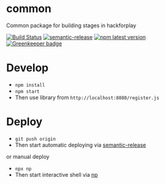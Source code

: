 # common

Common package for building stages in hackforplay

[![Build Status](https://travis-ci.org/hackforplay/common.svg?branch=master)](https://travis-ci.org/hackforplay/common)
[![semantic-release](https://img.shields.io/badge/%20%20%F0%9F%93%A6%F0%9F%9A%80-semantic--release-e10079.svg)](https://github.com/semantic-release/semantic-release)
[![npm latest version](https://img.shields.io/npm/v/@hackforplay/common/latest.svg)](https://www.npmjs.com/package/@hackforplay/common)
[![Greenkeeper badge](https://badges.greenkeeper.io/hackforplay/common.svg)](https://greenkeeper.io/)

# Develop

- `npm install`
- `npm start`
- Then use library from `http://localhost:8080/register.js`

# Deploy

- `git push origin`
- Then start automatic deploying via [semantic-release](https://github.com/semantic-release/semantic-release)

or manual deploy

- `npx np`
- Then start interactive shell via [np](https://github.com/sindresorhus/np)
